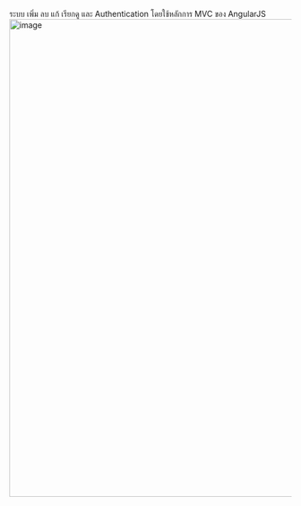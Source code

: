 ระบบ เพิ่ม ลบ แก้ เรียกดู และ Authentication โดยใช้หลักการ MVC ของ AngularJS
<img width="852" alt="image" src="https://github.com/taesaksit/Angularjs-auth/assets/138297693/eec2b89d-e7b0-4acb-97fa-e371e87af17c">





